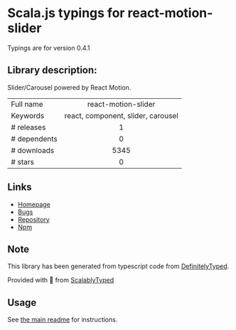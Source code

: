 
# Scala.js typings for react-motion-slider

Typings are for version 0.4.1

## Library description:
Slider/Carousel powered by React Motion.

|                    |                 |
| ------------------ | :-------------: |
| Full name          | react-motion-slider |
| Keywords           | react, component, slider, carousel |
| # releases         | 1 |
| # dependents       | 0 |
| # downloads        | 5345 |
| # stars            | 0 |

## Links
- [Homepage](https://github.com/souporserious/react-motion-slider)
- [Bugs](https://github.com/souporserious/react-motion-slider/issues)
- [Repository](https://github.com/souporserious/react-motion-slider)
- [Npm](https://www.npmjs.com/package/react-motion-slider)
    


## Note
This library has been generated from typescript code from [DefinitelyTyped](https://definitelytyped.org).

Provided with :purple_heart: from [ScalablyTyped](https://github.com/oyvindberg/ScalablyTyped)

## Usage
See [the main readme](../../readme.md) for instructions.


